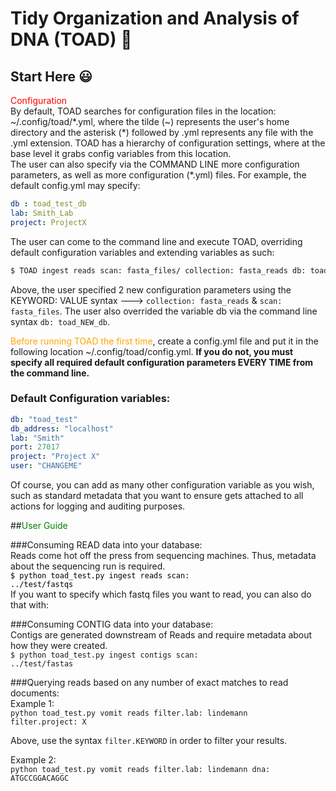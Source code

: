 # Tidy Organization and Analysis of DNA (TOAD) :mushroom:  
## Start Here :smiley:
<span style="color:red">Configuration</span>  
By default, TOAD searches for configuration files in the location: ~/.config/toad/*.yml, where the tilde (~) represents the user's home directory and the asterisk (\*) followed by .yml represents any file with the .yml extension. TOAD has a hierarchy of configuration settings, where at the base level it grabs config variables from this location.  
The user can also specify via the COMMAND LINE more configuration parameters, as well as more configuration (\*.yml) files. For example, the default config.yml may specify:  

```yaml
db : toad_test_db
lab: Smith_Lab
project: ProjectX
```  

The user can come to the command line and execute TOAD, overriding default configuration variables and extending variables as such:  

```bash
$ TOAD ingest reads scan: fasta_files/ collection: fasta_reads db: toad_NEW_db
```  

Above, the user specified 2 new configuration parameters using the KEYWORD: VALUE syntax ---> <code>collection: fasta_reads</code> & <code>scan: fasta\_files</code>. The user also overrided the variable db via the command line syntax <code>db: toad\_NEW\_db</code>.

<span style="color:orange">Before running TOAD the first time</span>, create a config.yml file and put it in the following location ~/.config/toad/config.yml. **If you do not, you must specify all required default configuration parameters EVERY TIME from the command line.**  
### Default Configuration variables:  

```yaml
db: "toad_test"
db_address: "localhost"
lab: "Smith"
port: 27017
project: "Project X"
user: "CHANGEME"
```

Of course, you can add as many other configuration variable as you wish, such as standard metadata that you want to ensure gets attached to all actions for logging and auditing purposes.

##<span style="color:green">User Guide</span> 

###Consuming READ data into your database:  
Reads come hot off the press from sequencing machines. Thus, metadata about the sequencing run is required.  
<code style="color : black">\$ python toad_test.py ingest reads scan: ../test/fastqs</code>  
If you want to specify which fastq files you want to read, you can also do that with:  


###Consuming CONTIG data into your database:  
Contigs are generated downstream of Reads and require metadata about how they were created.  
<code>$ python toad_test.py ingest contigs scan: ../test/fastas</code>

###Querying reads based on any number of exact matches to read documents:  
Example 1:  
<code>python toad_test.py vomit reads filter.lab: lindemann filter.project: X</code>  

Above, use the syntax <code>filter.KEYWORD</code> in order to filter your results.  

Example 2:  
<code>python toad_test.py vomit reads filter.lab: lindemann dna: ATGCCGGACAGGC</code>  

###
